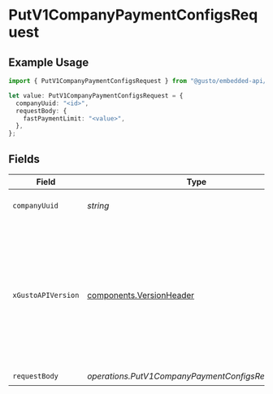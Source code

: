 # PutV1CompanyPaymentConfigsRequest

## Example Usage

```typescript
import { PutV1CompanyPaymentConfigsRequest } from "@gusto/embedded-api/models/operations/putv1companypaymentconfigs.js";

let value: PutV1CompanyPaymentConfigsRequest = {
  companyUuid: "<id>",
  requestBody: {
    fastPaymentLimit: "<value>",
  },
};
```

## Fields

| Field                                                                                                                                                                                                                        | Type                                                                                                                                                                                                                         | Required                                                                                                                                                                                                                     | Description                                                                                                                                                                                                                  |
| ---------------------------------------------------------------------------------------------------------------------------------------------------------------------------------------------------------------------------- | ---------------------------------------------------------------------------------------------------------------------------------------------------------------------------------------------------------------------------- | ---------------------------------------------------------------------------------------------------------------------------------------------------------------------------------------------------------------------------- | ---------------------------------------------------------------------------------------------------------------------------------------------------------------------------------------------------------------------------- |
| `companyUuid`                                                                                                                                                                                                                | *string*                                                                                                                                                                                                                     | :heavy_check_mark:                                                                                                                                                                                                           | The UUID of the company                                                                                                                                                                                                      |
| `xGustoAPIVersion`                                                                                                                                                                                                           | [components.VersionHeader](../../models/components/versionheader.md)                                                                                                                                                         | :heavy_minus_sign:                                                                                                                                                                                                           | Determines the date-based API version associated with your API call. If none is provided, your application's [minimum API version](https://docs.gusto.com/embedded-payroll/docs/api-versioning#minimum-api-version) is used. |
| `requestBody`                                                                                                                                                                                                                | *operations.PutV1CompanyPaymentConfigsRequestBody*                                                                                                                                                                           | :heavy_check_mark:                                                                                                                                                                                                           | N/A                                                                                                                                                                                                                          |